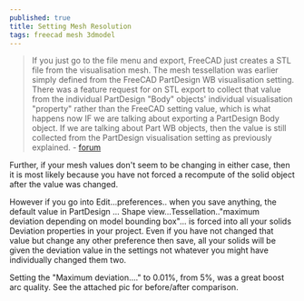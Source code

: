 ```yaml
---
published: true
title: Setting Mesh Resolution
tags: freecad mesh 3dmodel
---
```

> If you just go to the file menu and export, FreeCAD just creates a STL file from the visualisation mesh. The mesh tessellation was earlier simply defined from the FreeCAD PartDesign WB visualisation setting. 
> There was a feature request for on STL export to collect that value from the individual PartDesign "Body" objects' individual visualisation "property" rather than the FreeCAD setting value, which is what happens now IF we are talking about exporting a PartDesign Body object.
> If we are talking about Part WB objects, then the value is still collected from the PartDesign visualisation setting as previously explained. - [forum](https://forum.freecad.org/viewtopic.php?p=327958#p327958)

Further, if your mesh values don't seem to be changing in either case, then it is most likely because you have not forced a recompute of the solid object after the value was changed.

However if you go into Edit...preferences.. when you save anything, the default value in PartDesign ... Shape view...Tessellation.."maximum deviation depending on model bounding box"... is forced into all your solids Deviation properties in your project. Even if you have not changed that value but change any other preference then save, all your solids will be given the deviation value in the settings not whatever you might have individually changed them two.

 Setting the "Maximum deviation...." to 0.01%, from 5%, was a great boost arc quality. See the attached pic for before/after comparison.